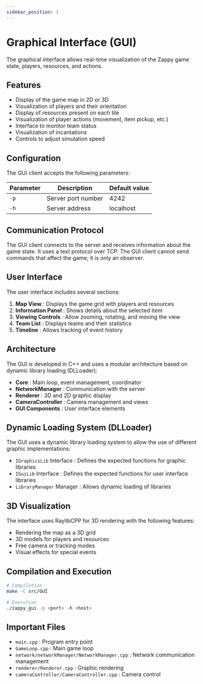 ```yaml
---
sidebar_position: 1
---
```


# Graphical Interface (GUI)

The graphical interface allows real-time visualization of the Zappy game state, players, resources, and actions.

## Features

- Display of the game map in 2D or 3D
- Visualization of players and their orientation
- Display of resources present on each tile
- Visualization of player actions (movement, item pickup, etc.)
- Interface to monitor team status
- Visualization of incantations
- Controls to adjust simulation speed

## Configuration

The GUI client accepts the following parameters:

| Parameter | Description                | Default value |
|-----------|----------------------------|---------------|
| `-p`      | Server port number         | 4242          |
| `-h`      | Server address             | localhost     |

## Communication Protocol

The GUI client connects to the server and receives information about the game state. It uses a text protocol over TCP. The GUI client cannot send commands that affect the game; it is only an observer.

## User Interface

The user interface includes several sections:

1. **Map View** : Displays the game grid with players and resources
2. **Information Panel** : Shows details about the selected item
3. **Viewing Controls** : Allow zooming, rotating, and moving the view
4. **Team List** : Displays teams and their statistics
5. **Timeline** : Allows tracking of event history

## Architecture

The GUI is developed in C++ and uses a modular architecture based on dynamic library loading (DLLoader):

- **Core** : Main loop, event management, coordinator
- **NetworkManager** : Communication with the server
- **Renderer** : 3D and 2D graphic display
- **CameraController** : Camera management and views
- **GUI Components** : User interface elements

## Dynamic Loading System (DLLoader)

The GUI uses a dynamic library loading system to allow the use of different graphic implementations:
- `IGraphicsLib` Interface : Defines the expected functions for graphic libraries
- `IGuiLib` Interface : Defines the expected functions for user interface libraries
- `LibraryManager` Manager : Allows dynamic loading of libraries

## 3D Visualization

The interface uses RaylibCPP for 3D rendering with the following features:
- Rendering the map as a 3D grid
- 3D models for players and resources
- Free camera or tracking modes
- Visual effects for special events

## Compilation and Execution

```bash
# Compilation
make -C src/GUI

# Execution
./zappy_gui -p <port> -h <host>
```

## Important Files
- `main.cpp` : Program entry point
- `GameLoop.cpp` : Main game loop
- `network/networkManager/NetworkManager.cpp` : Network communication management
- `renderer/Renderer.cpp` : Graphic rendering
- `cameraController/CameraController.cpp` : Camera control
